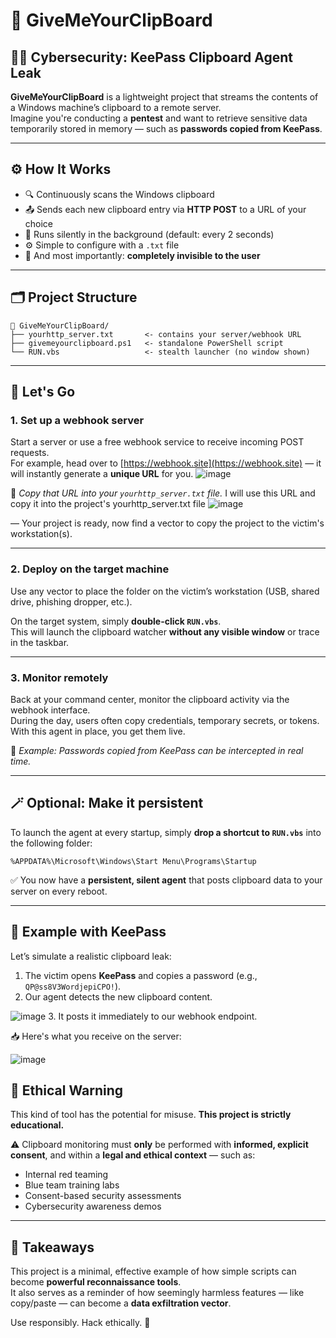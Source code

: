# 🧪 GiveMeYourClipBoard

## 🕵️‍♂️ Cybersecurity: KeePass Clipboard Agent Leak

**GiveMeYourClipBoard** is a lightweight project that streams the contents of a Windows machine’s clipboard to a remote server.  
Imagine you're conducting a **pentest** and want to retrieve sensitive data temporarily stored in memory — such as **passwords copied from KeePass**.

---

## ⚙️ How It Works

- 🔍 Continuously scans the Windows clipboard
- 📤 Sends each new clipboard entry via **HTTP POST** to a URL of your choice
- 🔄 Runs silently in the background (default: every 2 seconds)
- ⚙️ Simple to configure with a `.txt` file
- 🫥 And most importantly: **completely invisible to the user**

---

## 🗂️ Project Structure

```
📁 GiveMeYourClipBoard/
├── yourhttp_server.txt       <- contains your server/webhook URL
├── givemeyourclipboard.ps1   <- standalone PowerShell script
└── RUN.vbs                   <- stealth launcher (no window shown)
```

---

## 🚀 Let's Go

### 1. Set up a webhook server

Start a server or use a free webhook service to receive incoming POST requests.  
For example, head over to [https://webhook.site](https://webhook.site) — it will instantly generate a **unique URL** for you.
![image](https://github.com/user-attachments/assets/dc40c327-0ec0-4f1a-85df-3ebb7f31e0f0)

📸 _Copy that URL into your `yourhttp_server.txt` file._
I will use this URL and copy it into the project's yourhttp_server.txt file
![image](https://github.com/user-attachments/assets/5a4aac05-c3da-4e6a-b32e-0d4c4b8458bc)

— Your project is ready, now find a vector to copy the project to the victim's workstation(s).

---

### 2. Deploy on the target machine

Use any vector to place the folder on the victim’s workstation (USB, shared drive, phishing dropper, etc.).

On the target system, simply **double-click `RUN.vbs`**.  
This will launch the clipboard watcher **without any visible window** or trace in the taskbar.

---

### 3. Monitor remotely

Back at your command center, monitor the clipboard activity via the webhook interface.  
During the day, users often copy credentials, temporary secrets, or tokens. With this agent in place, you get them live.

📸 _Example: Passwords copied from KeePass can be intercepted in real time._

---

## 🪄 Optional: Make it persistent

To launch the agent at every startup, simply **drop a shortcut to `RUN.vbs`** into the following folder:

```
%APPDATA%\Microsoft\Windows\Start Menu\Programs\Startup
```

✅ You now have a **persistent, silent agent** that posts clipboard data to your server on every reboot.

---

## 🧪 Example with KeePass

Let’s simulate a realistic clipboard leak:

1. The victim opens **KeePass** and copies a password (e.g., `QP@ss8V3WordjepiCPO!`).
2. Our agent detects the new clipboard content.
   
![image](https://github.com/user-attachments/assets/0653659d-7952-4948-aadd-07adc0c67ab9)
3. It posts it immediately to our webhook endpoint.

📥 Here's what you receive on the server:

![image](https://github.com/user-attachments/assets/5e47b1d2-1d49-44d1-8913-68ce8964fe8c)


## 🔐 Ethical Warning

This kind of tool has the potential for misuse. **This project is strictly educational.**

⚠️ Clipboard monitoring must **only** be performed with **informed, explicit consent**, and within a **legal and ethical context** — such as:

- Internal red teaming
- Blue team training labs
- Consent-based security assessments
- Cybersecurity awareness demos

---

## 🧠 Takeaways

This project is a minimal, effective example of how simple scripts can become **powerful reconnaissance tools**.  
It also serves as a reminder of how seemingly harmless features — like copy/paste — can become a **data exfiltration vector**.

Use responsibly. Hack ethically. 🔐
